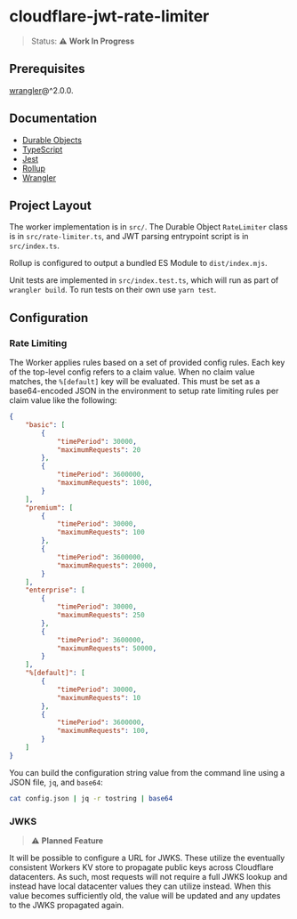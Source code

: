 # cloudflare-jwt-rate-limiter

> Status: ⚠️ **Work In Progress**

## Prerequisites

[wrangler](https://developers.cloudflare.com/workers/cli-wrangler/install-update)@^2.0.0.

## Documentation

- [Durable Objects](https://developers.cloudflare.com/workers/learning/using-durable-objects)
- [TypeScript](https://www.typescriptlang.org/)
- [Jest](https://jest.io)
- [Rollup](https://rollupjs.org/)
- [Wrangler](https://developers.cloudflare.com/workers/wrangler/)

## Project Layout

The worker implementation is in `src/`. The Durable Object `RateLimiter` class is in `src/rate-limiter.ts`, and JWT parsing entrypoint script is in `src/index.ts`.

Rollup is configured to output a bundled ES Module to `dist/index.mjs`.

Unit tests are implemented in `src/index.test.ts`, which will run as part of `wrangler build`.  To run tests on their own use `yarn test`.

## Configuration

### Rate Limiting

The Worker applies rules based on a set of provided config rules. Each key of the top-level config refers to a claim value. When no claim value matches, the `%[default]` key will be evaluated. This must be set as a base64-encoded JSON in the environment to setup rate limiting rules per claim value like the following:

```json
{
    "basic": [
        {
            "timePeriod": 30000,
            "maximumRequests": 20
        },
        {
            "timePeriod": 3600000,
            "maximumRequests": 1000,
        }
    ],
    "premium": [
        {
            "timePeriod": 30000,
            "maximumRequests": 100
        },
        {
            "timePeriod": 3600000,
            "maximumRequests": 20000,
        }
    ],
    "enterprise": [
        {
            "timePeriod": 30000,
            "maximumRequests": 250
        },
        {
            "timePeriod": 3600000,
            "maximumRequests": 50000,
        }
    ],
    "%[default]": [
        {
            "timePeriod": 30000,
            "maximumRequests": 10
        },
        {
            "timePeriod": 3600000,
            "maximumRequests": 100,
        }
    ]
}
```

You can build the configuration string value from the command line using a JSON file, `jq`, and `base64`:

```bash
cat config.json | jq -r tostring | base64
```

### JWKS

> ⚠️ **Planned Feature**

It will be possible to configure a URL for JWKS. These utilize the eventually consistent Workers KV store to propagate public keys across Cloudflare datacenters. As such, most requests will not require a full JWKS lookup and instead have local datacenter values they can utilize instead. When this value becomes sufficiently old, the value will be updated and any updates to the JWKS propagated again.
